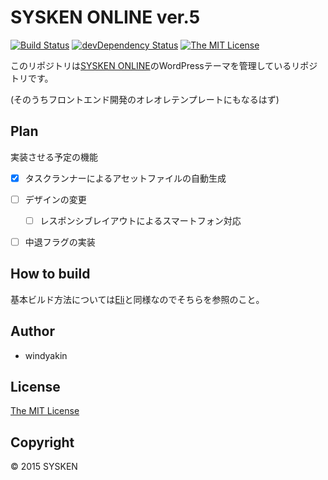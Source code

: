 # SYSKEN ONLINE ver.5

[![Build Status](https://travis-ci.org/TNCT-SYSKEN/SYSKENONLINE5.svg?branch=master)](https://travis-ci.org/TNCT-SYSKEN/SYSKENONLINE5)
[![devDependency Status](https://david-dm.org/TNCT-SYSKEN/SYSKENONLINE5/dev-status.svg)](https://david-dm.org/TNCT-SYSKEN/SYSKENONLINE5#info=devDependencies)
[![The MIT License](https://img.shields.io/badge/license-MIT-blue.svg)](LICENSE)

このリポジトリは[SYSKEN ONLINE](http://sysken.org/)のWordPressテーマを管理しているリポジトリです。

(そのうちフロントエンド開発のオレオレテンプレートにもなるはず)


## Plan

実装させる予定の機能

 - [x] タスクランナーによるアセットファイルの自動生成
 - [ ] デザインの変更
   - [ ] レスポンシブレイアウトによるスマートフォン対応
 - [ ] 中退フラグの実装


## How to build

基本ビルド方法については[Eli](https://github.com/windyakin/Eli)と同様なのでそちらを参照のこと。


## Author
 * windyakin


## License
[The MIT License](LICENSE)


## Copyright
&copy; 2015 SYSKEN
